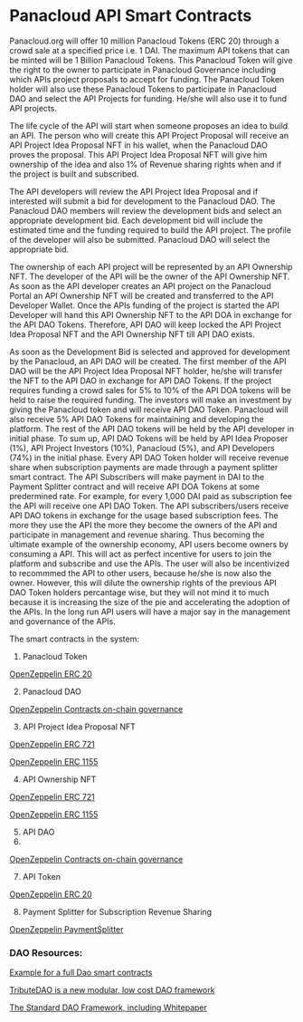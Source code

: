 # Panacloud API Smart Contracts

Panacloud.org will offer 10 million Panacloud Tokens (ERC 20) through a crowd sale at a specified price i.e. 1 DAI. The maximum API tokens that can be minted will be 1 Billion Panacloud Tokens. This Panacloud Token will give the right to the owner to participate in Panacloud Governance including which APIs project proposals to accept for funding. The Panacloud Token holder will also use these Panacloud Tokens to participate in Panacloud DAO and select the API Projects for funding. He/she will also use it to fund API projects.

The life cycle of the API will start when someone proposes an idea to build an API. The person who will create this API Project Proposal will receive an API Project Idea Proposal NFT in his wallet, when the Panacloud DAO proves the proposal. This API Project Idea Proposal NFT will give him ownership of the idea and also 1% of Revenue sharing rights when and if the project is built and subscribed.

The API developers will review the API Project Idea Proposal and if interested will submit a bid for development to the Panacloud DAO. The Panacloud DAO members will review the development bids and select an appropriate development bid. Each development bid will include the estimated time and the funding required to build the API project. The profile of the developer will also be submitted. Panacloud DAO will select the appropriate bid. 

The ownership of each API project will be represented by an API Ownership NFT. The developer of the API will be the owner of the API Ownership NFT. As soon as the API developer creates an API project on the Panacloud Portal an API Ownership NFT will be created and transferred to the API Developer Wallet. Once the APIs funding of the project is started the API Developer will hand this API Ownership NFT to the API DOA in exchange for the API DAO Tokens. Therefore, API DAO will keep locked the API Project Idea Proposal NFT and the API Ownership NFT till API DAO exists.

As soon as the Development Bid is selected and approved for development by the Panacloud, an API DAO will be created. The first member of the API DAO will be the API Project Idea Proposal NFT holder, he/she will transfer the NFT to the API DAO in exchange for API DAO Tokens. If the project requires funding a crowd sales for 5% to 10% of the API DOA tokens will be held to raise the required funding. The investors will make an investment by giving the Panacloud token and will receive API DAO Token. Panacloud will also receive 5% API DAO Tokens for maintaining and developing the platform. The rest of the API DAO tokens will be held by the API developer in initial phase. To sum up, API DAO Tokens will be held by API Idea Proposer (1%), API Project Investors (10%), Panacloud (5%), and API Developers (74%) in the initial phase. Every API DAO Token holder will receive revenue share when subscription payments are made through a payment splitter smart contract. The API Subscribers will make payment in DAI to the Payment Splitter contract and will receive API DOA Tokens at some predermined rate. For example, for every 1,000 DAI paid as subscription fee the API will receive one API DAO Token. The API subscribers/users receive API DAO tokens in exchange for the usage based subscription fees. The more they use the API the more they become the owners of the API and participate in management and revenue sharing. Thus becoming the ultimate example of the ownership economy,  API users become owners by consuming a API. This will act as perfect incentive for users to join the platform and subscribe and use the APIs. The user will also be incentivized to recommmed the API to other users, because he/she is now also the owner. However, this will dilute the ownership rights of the previous API DAO Token holders percantage wise, but they will not mind it to much because it is increasing the size of the pie and accelerating the adoption of the APIs. In the long run API users will have a major say in the management and governance of the APIs.





The smart contracts in the system:

1. Panacloud Token

[OpenZeppelin ERC 20](https://docs.openzeppelin.com/contracts/4.x/api/token/erc20)

2. Panacloud DAO

[OpenZeppelin Contracts on-chain governance](https://github.com/OpenZeppelin/openzeppelin-contracts/tree/master/contracts/governance)

3. API Project Idea Proposal NFT 

[OpenZeppelin ERC 721](https://docs.openzeppelin.com/contracts/4.x/api/token/erc721)

[OpenZeppelin ERC 1155](https://docs.openzeppelin.com/contracts/4.x/api/token/erc1155)

4. API Ownership NFT

[OpenZeppelin ERC 721](https://docs.openzeppelin.com/contracts/4.x/api/token/erc721)

[OpenZeppelin ERC 1155](https://docs.openzeppelin.com/contracts/4.x/api/token/erc1155)

5. API DAO
6. 
[OpenZeppelin Contracts on-chain governance](https://github.com/OpenZeppelin/openzeppelin-contracts/tree/master/contracts/governance)

7. API Token

[OpenZeppelin ERC 20](https://docs.openzeppelin.com/contracts/4.x/api/token/erc20)

8. Payment Splitter for Subscription Revenue Sharing

[OpenZeppelin PaymentSplitter](https://docs.openzeppelin.com/contracts/4.x/api/finance)






### DAO Resources:

[Example for a full Dao smart contracts](https://forum.openzeppelin.com/t/example-for-a-full-dao-smart-contracts/10462)

[TributeDAO is a new modular, low cost DAO framework](https://github.com/openlawteam/tribute-contracts)

[The Standard DAO Framework, including Whitepaper](https://github.com/blockchainsllc/DAO)
